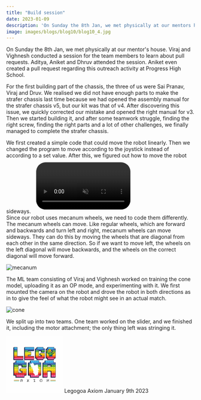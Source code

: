 ```yaml
---
title: "Build session"
date: 2023-01-09
description: 'On Sunday the 8th Jan, we met physically at our mentors house. Viraj and Vighnesh conducted a session for the team members to learn about pull requests. Aditya, Aniket and Dhruv attended the session. Aniket even created a pull request regarding this outreach activity at Progress High School.'
image: images/blogs/blog10/blog10_4.jpg
---
```

On Sunday the 8th Jan, we met physically at our mentor's house. Viraj and Vighnesh conducted a session for the team members to learn about pull requests. Aditya, Aniket and Dhruv attended the session. Aniket even created a pull request regarding this outreach activity at Progress High School.

For the first building part of the chassis, the three of us were Sai Pranav, Viraj and Druv. We realised we did not have enough parts to make the strafer chassis last time because we had opened the assembly manual for the strafer chassis v5, but our kit was that of v4. After discovering this issue, we quickly corrected our mistake and opened the right manual for v3. Then we started building it, and after some teamwork struggle, finding the right screw, finding the right parts and a lot of other challenges, we finally managed to complete the strafer chassis. 


We first created a simple code that could move the robot linearly. Then we changed the program to move according to the joystick instead of according to a set value. After this, we figured out how to move the robot sideways.
<video style="padding: 10px;
            border-radius: 35px;
            width: 50% ;
            overflow: hidden;" muted>
            <source src="/images/blogs/blog10/blog10_3.mp4" type="video/mp4">
            Your browser does not support the video tag.
        </video>
 <br>
Since our robot uses mecanum wheels, we need to code them differently. The mecanum wheels can move. Like regular wheels, which are forward and backwards and turn left and right, mecanum wheels can move sideways. They can do this by moving the wheels that are diagonal from each other in the same direction. So if we want to move left, the wheels on the left diagonal will move backwards, and the wheels on the correct diagonal will move forward.

![mecanum](/images/blogs/blog10/blog10_2.jpg)

The ML team consisting of Viraj and Vighnesh worked on training the cone model, uploading it as an OP mode, and experimenting with it.
We first mounted the camera on the robot and drove the robot in both directions as in to give the feel of what the robot might see in an actual match.

![cone](/images/blogs/blog10/blog10_1.png)

We split up into two teams. One team worked on the slider, and we finished it, including the motor attachment; the only thing left was stringing it.


<div class="author">
<img width="30%" class="author-image" src="/images/logo.png"/>
  <span class="author-name">Legogoa Axiom</span>
  <span class="author-divider"></span>
  <span class="author-date">January 9th 2023</span>
</div>
